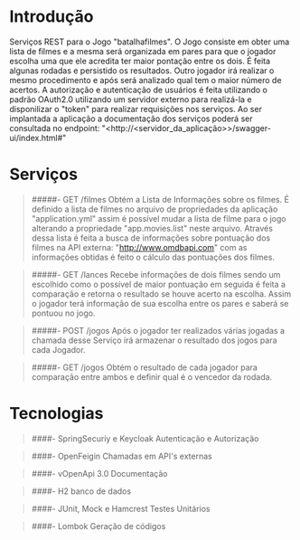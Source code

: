 # Introdução

Serviços REST para o Jogo "batalhafilmes". O Jogo consiste em obter uma lista de filmes
e a mesma será organizada em pares para que o jogador escolha uma que ele acredita ter 
maior pontação entre os dois. É feita algunas rodadas e persistido os resultados. Outro 
jogador irá realizar o mesmo procedimento e após será analizado qual tem o maior número de
acertos. A autorização e autenticação de usuários é feita utilizando o padrão OAuth2.0 utilizando 
um servidor externo para realizá-la e disponilizar o "token" para realizar requisições
nos serviços. Ao ser implantada a aplicação a documentação dos serviços poderá ser consultada no endpoint: 
"<http://<servidor_da_aplicação>>/swagger-ui/index.html#" 

# Serviços
> #####- GET /filmes
Obtém a Lista de Informações sobre os filmes. É definido a lista de filmes no arquivo de 
propriedades da aplicação "application.yml" assim é possível mudar a lista de filme para o 
jogo alterando a propriedade "app.movies.list" neste arquivo. Através dessa lista é feita a
busca de informações sobre pontuação dos filmes na API externa: "http://www.omdbapi.com"
com as informações obtidas é feito o cálculo das pontuações dos filmes.

> #####- GET /lances
Recebe informações de dois filmes sendo um escolhido como o possível de maior pontuação em seguida 
é feita a comparação e retorna o resultado se houve acerto na escolha. Assim o jogador terá informação
de sua escolha entre os pares e saberá se pontuou no jogo.

> #####- POST /jogos
Após o jogador ter realizados várias jogadas a chamada desse Serviço irá armazenar
o resultado dos jogos para cada Jogador.

> #####- GET /jogos
Obtém o resultado de cada jogador para comparação entre ambos e definir qual é o vencedor
da rodada.

# Tecnologias

>
> ####- SpringSecuriy e Keycloak 
 Autenticação e Autorização
 
> ####- OpenFeigin 
 Chamadas em API's externas
 
> ####- vOpenApi 3.0 
 Documentação
 
> ####- H2 
 banco de dados
 
> ####- JUnit, Mock e Hamcrest 
 Testes Unitários
 
> ####- Lombok 
 Geração de códigos


